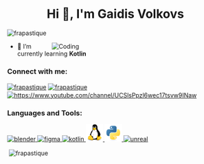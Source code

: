 <h1 align="center">Hi 👋, I'm Gaidis Volkovs</h1>
<p align="left"> <img src="https://komarev.com/ghpvc/?username=frapastique&label=Profile%20views&color=450e59&style=plastic" alt="frapastique" /> </p>
<img align="right" alt="Coding" width="400" src="https://cdn.filestackcontent.com/efbSR18hT5uRKuo0zoMA">

- 🌱 I’m currently learning **Kotlin**

<h3 align="left">Connect with me:</h3>
<p align="left">
<a href="https://twitter.com/frapastique" target="blank"><img align="center" src="https://upload.wikimedia.org/wikipedia/commons/4/4f/Twitter-logo.svg" alt="frapastique" height="30" width="40" /></a>
<a href="https://instagram.com/frapastique" target="blank"><img align="center" src="https://upload.wikimedia.org/wikipedia/commons/e/e7/Instagram_logo_2016.svg" alt="frapastique" height="30" width="40" /></a>
<a href="https://www.youtube.com/@frapastique" target="blank"><img align="center" src="https://upload.wikimedia.org/wikipedia/commons/0/09/YouTube_full-color_icon_%282017%29.svg" alt="https://www.youtube.com/channel/UCSlsPpzl6wec17tsvw9INaw" height="30" width="40" /></a>
</p>

<h3 align="left">Languages and Tools:</h3>
<p align="left"> <a href="https://www.blender.org/" target="_blank" rel="noreferrer"> <img src="https://download.blender.org/branding/community/blender_community_badge_white.svg" alt="blender" width="40" height="40"/> </a> <a href="https://www.figma.com/" target="_blank" rel="noreferrer"> <img src="https://www.vectorlogo.zone/logos/figma/figma-icon.svg" alt="figma" width="40" height="40"/> </a> <a href="https://kotlinlang.org" target="_blank" rel="noreferrer"> <img src="https://www.vectorlogo.zone/logos/kotlinlang/kotlinlang-icon.svg" alt="kotlin" width="40" height="40"/> </a> <a href="https://www.linux.org/" target="_blank" rel="noreferrer"> <img src="https://raw.githubusercontent.com/devicons/devicon/master/icons/linux/linux-original.svg" alt="linux" width="40" height="40"/> </a> <a href="https://www.python.org" target="_blank" rel="noreferrer"> <img src="https://raw.githubusercontent.com/devicons/devicon/master/icons/python/python-original.svg" alt="python" width="40" height="40"/> </a> <a href="https://unrealengine.com/" target="_blank" rel="noreferrer"> <img src="https://upload.wikimedia.org/wikipedia/commons/d/da/Unreal_Engine_Logo.svg" alt="unreal" width="40" height="40"/> </a> </p>

<p>&nbsp;<img align="center" src="https://github-readme-stats.vercel.app/api?username=frapastique&show_icons=true&theme=synthwave&title_color=ffffff&text_color=ffffff&bg_color=450e59&hide_border=true&locale=en" alt="frapastique" /></p>
